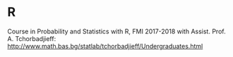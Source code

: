 # R
Course in Probability and Statistics with R, FMI 2017-2018
with Assist. Prof. A. Tchorbadjieff: 
http://www.math.bas.bg/statlab/tchorbadjieff/Undergraduates.html
